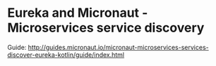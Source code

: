 # Eureka and Micronaut - Microservices service discovery #

Guide: http://guides.micronaut.io/micronaut-microservices-services-discover-eureka-kotlin/guide/index.html

